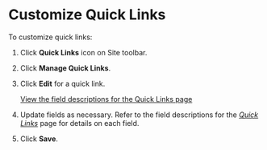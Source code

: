 # Customize Quick Links

To customize quick links:

1.  Click **Quick Links** icon on Site toolbar.

2.  Click **Manage Quick Links**.

3.  Click **Edit** for a quick link.
    
    [View the field descriptions for the Quick Links
    page](../Page_Desc/Quick_Links_H.htm)

4.  Update fields as necessary. Refer to the field descriptions for the
    *[Quick Links](../Page_Desc/Quick_Links_H.htm)* page for details on
    each field.

5.  Click **Save**.
